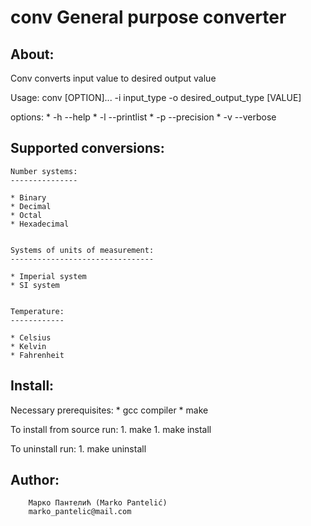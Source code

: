 
conv 
General purpose converter
===


## About:

Conv converts input value to desired output value

Usage: conv [OPTION]... -i input_type -o desired_output_type [VALUE]

options:
	* -h	 --help
	* -l	 --printlist
	* -p	 --precision
	* -v	 --verbose



## Supported conversions:


	Number systems:
	---------------

	* Binary
	* Decimal
	* Octal
	* Hexadecimal 


	Systems of units of measurement:
	--------------------------------

	* Imperial system
	* SI system

	
	Temperature:
	------------

	* Celsius
	* Kelvin
	* Fahrenheit
	


## Install:

Necessary prerequisites:
	* gcc compiler
	* make


To install from source run:
	1. make
	1. make install


To uninstall run:
	1. make uninstall
	
	
	
## Author:
        Марко Пантелић (Marko Pantelić)
        marko_pantelic@mail.com

	
